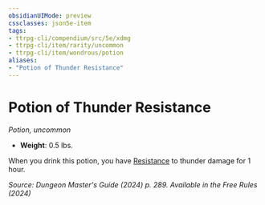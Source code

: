 ```yaml
---
obsidianUIMode: preview
cssclasses: json5e-item
tags:
- ttrpg-cli/compendium/src/5e/xdmg
- ttrpg-cli/item/rarity/uncommon
- ttrpg-cli/item/wondrous/potion
aliases: 
- "Potion of Thunder Resistance"
---
```

# Potion of Thunder Resistance
*Potion, uncommon*  


- **Weight**: 0.5 lbs.

When you drink this potion, you have [Resistance](Misc%20Files/CLI/rules/variant-rules/resistance-xphb.md) to thunder damage for 1 hour.

*Source: Dungeon Master's Guide (2024) p. 289. Available in the Free Rules (2024)*